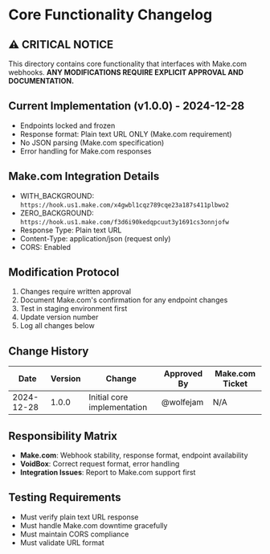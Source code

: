 # Core Functionality Changelog

## ⚠️ CRITICAL NOTICE
This directory contains core functionality that interfaces with Make.com webhooks.
**ANY MODIFICATIONS REQUIRE EXPLICIT APPROVAL AND DOCUMENTATION.**

## Current Implementation (v1.0.0) - 2024-12-28
- Endpoints locked and frozen
- Response format: Plain text URL ONLY (Make.com requirement)
- No JSON parsing (Make.com specification)
- Error handling for Make.com responses

## Make.com Integration Details
- WITH_BACKGROUND: `https://hook.us1.make.com/x4gwbl1cqz789cqe23a187s411plbwo2`
- ZERO_BACKGROUND: `https://hook.us1.make.com/f3d6i90kedqpcuut3y1691cs3onnjofw`
- Response Type: Plain text URL
- Content-Type: application/json (request only)
- CORS: Enabled

## Modification Protocol
1. Changes require written approval
2. Document Make.com's confirmation for any endpoint changes
3. Test in staging environment first
4. Update version number
5. Log all changes below

## Change History
| Date | Version | Change | Approved By | Make.com Ticket |
|------|---------|---------|-------------|-----------------|
| 2024-12-28 | 1.0.0 | Initial core implementation | @wolfejam | N/A |

## Responsibility Matrix
- **Make.com**: Webhook stability, response format, endpoint availability
- **VoidBox**: Correct request format, error handling
- **Integration Issues**: Report to Make.com support first

## Testing Requirements
- Must verify plain text URL response
- Must handle Make.com downtime gracefully
- Must maintain CORS compliance
- Must validate URL format
